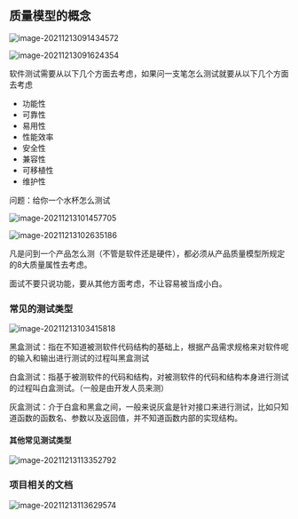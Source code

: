 ## 质量模型的概念

![image-20211213091434572](C:\Users\HP\AppData\Roaming\Typora\typora-user-images\image-20211213091434572.png)

![image-20211213091624354](C:\Users\HP\AppData\Roaming\Typora\typora-user-images\image-20211213091624354.png)

软件测试需要从以下几个方面去考虑，如果问一支笔怎么测试就要从以下几个方面去考虑

- 功能性
- 可靠性
- 易用性
- 性能效率
- 安全性
- 兼容性
- 可移植性
- 维护性

问题：给你一个水杯怎么测试

![image-20211213101457705](C:\Users\HP\AppData\Roaming\Typora\typora-user-images\image-20211213101457705.png)

![image-20211213102635186](C:\Users\HP\AppData\Roaming\Typora\typora-user-images\image-20211213102635186.png)

凡是问到一个产品怎么测（不管是软件还是硬件），都必须从产品质量模型所规定的8大质量属性去考虑。

面试不要只说功能，要从其他方面考虑，不让容易被当成小白。

### 常见的测试类型

![image-20211213103415818](C:\Users\HP\AppData\Roaming\Typora\typora-user-images\image-20211213103415818.png)

黑盒测试：指在不知道被测软件代码结构的基础上，根据产品需求规格来对软件呢的输入和输出进行测试的过程叫黑盒测试

白盒测试：指基于被测软件的代码和结构，对被测软件的代码和结构本身进行测试的过程叫白盒测试。（一般是由开发人员来测）

 灰盒测试：介于白盒和黑盒之间，一般来说灰盒是针对接口来进行测试，比如只知道函数的函数名、参数以及返回值，并不知道函数内部的实现结构。

#### 其他常见测试类型

![image-20211213113352792](C:\Users\HP\AppData\Roaming\Typora\typora-user-images\image-20211213113352792.png)

### 项目相关的文档

![image-20211213113629574](C:\Users\HP\AppData\Roaming\Typora\typora-user-images\image-20211213113629574.png)


